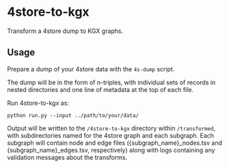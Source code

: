 # 4store-to-kgx
Transform a 4store dump to KGX graphs.

## Usage

Prepare a dump of your 4store data with the `4s-dump` script.

The dump will be in the form of n-triples, with individual sets of records in nested directories and one line of metadata at the top of each file.

Run 4store-to-kgx as:
```
python run.py --input ../path/to/your/data/
```

Output will be written to the `/4store-to-kgx` directory within `/transformed`, with subdirectories named for the 4store graph and each subgraph.
Each subgraph will contain node and edge files ({subgraph_name}_nodes.tsv and {subgraph_name}_edges.tsv, respectively) along with logs containing any validation messages about the transforms.
